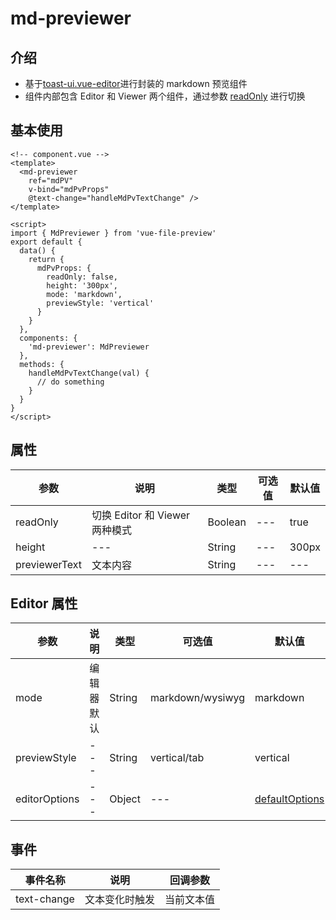 # md-previewer

## 介绍

- 基于[toast-ui.vue-editor](https://github.com/nhn/toast-ui.vue-editor)进行封装的 markdown 预览组件
- 组件内部包含 Editor 和 Viewer 两个组件，通过参数 [readOnly](/chapter/md-previewer/detail.md#readOnly) 进行切换

## 基本使用

<!-- prettier-ignore -->
```vue
<!-- component.vue -->
<template>
  <md-previewer
    ref="mdPV"
    v-bind="mdPvProps"
    @text-change="handleMdPvTextChange" />
</template>

<script>
import { MdPreviewer } from 'vue-file-preview'
export default {
  data() {
    return {
      mdPvProps: {
        readOnly: false,
        height: '300px',
        mode: 'markdown',
        previewStyle: 'vertical'
      }
    }
  },
  components: {
    'md-previewer': MdPreviewer
  },
  methods: {
    handleMdPvTextChange(val) {
      // do something
    }
  }
}
</script>
```

## 属性

| 参数          | 说明                           | 类型    | 可选值 | 默认值 |
| ------------- | ------------------------------ | ------- | ------ | ------ |
| readOnly      | 切换 Editor 和 Viewer 两种模式 | Boolean | ---    | true   |
| height        | ---                            | String  | ---    | 300px  |
| previewerText | 文本内容                       | String  | ---    | ---    |

## Editor 属性

| 参数          | 说明       | 类型   | 可选值           | 默认值                                                             |
| ------------- | ---------- | ------ | ---------------- | ------------------------------------------------------------------ |
| mode          | 编辑器默认 | String | markdown/wysiwyg | markdown                                                           |
| previewStyle  | ---        | String | vertical/tab     | vertical                                                           |
| editorOptions | ---        | Object | ---              | [defaultOptions](https://github.com/nhn/toast-ui.vue-editor#props) |

## 事件

| 事件名称    | 说明           | 回调参数   |
| ----------- | -------------- | ---------- |
| text-change | 文本变化时触发 | 当前文本值 |
